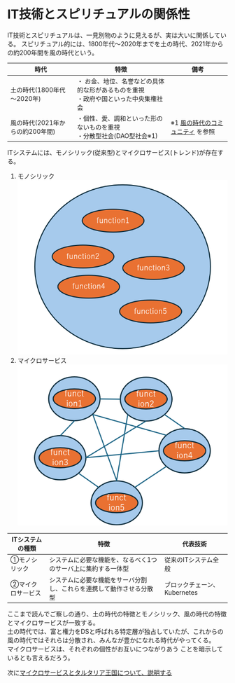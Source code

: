 # IT技術とスピリチュアルの関係性
IT技術とスピリチュアルは、一見別物のように見えるが、実は大いに関係している。
スピリチュアル的には、1800年代～2020年までを土の時代、2021年からの約200年間を風の時代という。<br>

|時代|特徴|備考|
|-----------|-----------|-----------|
|土の時代(1800年代～2020年)|・ お金、地位、名誉などの具体的な形があるものを重視<br> ・政府や国といった中央集権社会 ||
|風の時代(2021年からの約200年間)|・個性、愛、調和といった形のないものを重視<br>・分散型社会(DAO型社会※1)<br>|※1 [風の時代のコミュニティ](https://github.com/windagecat/The-World-of-the-Age-of-Wind-JP-/blob/main/Community_Age_of_Wind.md#%E9%A2%A8%E3%81%AE%E6%99%82%E4%BB%A3%E3%81%AE%E3%82%B3%E3%83%9F%E3%83%A5%E3%83%8B%E3%83%86%E3%82%A3) を参照|

ITシステムには、モノシリック(従来型)とマイクロサービス(トレンド)が存在する。<br>
1. モノシリック
![1](./images/1.png)
1. マイクロサービス
![2](./images/2.png)

|ITシステムの種類|特徴|代表技術|
|-----------|-----------|-----------|
|①モノシリック|システムに必要な機能を、なるべく1つのサーバ上に集約する一体型|従来のITシステム全般|
|②マイクロサービス|システムに必要な機能をサーバ分割し、これらを連携して動作させる分散型|ブロックチェーン、Kubernetes|

ここまで読んでご察しの通り、土の時代の特徴とモノシリック、風の時代の特徴とマイクロサービスが一致する。<br>
土の時代では、富と権力をDSと呼ばれる特定層が独占していたが、これからの風の時代ではそれらは分散され、みんなが豊かになれる時代がやってくる。<br>
マイクロサービスは、それぞれの個性がお互いにつながりあう
ことを暗示しているとも言えるだろう。

次に[マイクロサービスとタルタリア王国について、説明する](./マイクロサービスとタルタリア王国.md)